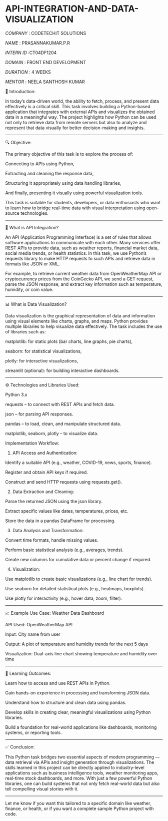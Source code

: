 # API-INTEGRATION-AND-DATA-VISUALIZATION

*COMPANY* : CODETECHIT SOLUTIONS

*NAME* : PRASANNAKUMAR.P.R

*INTERN ID* :CT04DF1204

*DOMAIN* : FRONT END DEVELOPMENT

*DURATION* : 4 WEEKS

*MENTOR* : NEELA SANTHOSH KUMAR

📄 Introduction:

In today’s data-driven world, the ability to fetch, process, and present data effectively is a critical skill. This task involves building a Python-based application that integrates with external APIs and visualizes the obtained data in a meaningful way. The project highlights how Python can be used not only to retrieve data from remote servers but also to analyze and represent that data visually for better decision-making and insights.


---

🔍 Objective:

The primary objective of this task is to explore the process of:

Connecting to APIs using Python,

Extracting and cleaning the response data,

Structuring it appropriately using data handling libraries,

And finally, presenting it visually using powerful visualization tools.


This task is suitable for students, developers, or data enthusiasts who want to learn how to bridge real-time data with visual interpretation using open-source technologies.


---

🔗 What is API Integration?

An API (Application Programming Interface) is a set of rules that allows software applications to communicate with each other. Many services offer REST APIs to provide data, such as weather reports, financial market data, social media trends, or health statistics. In this task, we use Python’s requests library to make HTTP requests to such APIs and retrieve data in formats like JSON or XML.

For example, to retrieve current weather data from OpenWeatherMap API or cryptocurrency prices from the CoinGecko API, we send a GET request, parse the JSON response, and extract key information such as temperature, humidity, or coin value.


---

📊 What is Data Visualization?

Data visualization is the graphical representation of data and information using visual elements like charts, graphs, and maps. Python provides multiple libraries to help visualize data effectively. The task includes the use of libraries such as:

matplotlib: for static plots (bar charts, line graphs, pie charts),

seaborn: for statistical visualizations,

plotly: for interactive visualizations,

streamlit (optional): for building interactive dashboards.



---

⚙️ Technologies and Libraries Used:

Python 3.x

requests – to connect with REST APIs and fetch data.

json – for parsing API responses.

pandas – to load, clean, and manipulate structured data.

matplotlib, seaborn, plotly – to visualize data.

 Implementation Workflow:

1. API Access and Authentication:

Identify a suitable API (e.g., weather, COVID-19, news, sports, finance).

Register and obtain API keys if required.

Construct and send HTTP requests using requests.get().



2. Data Extraction and Cleaning:

Parse the returned JSON using the json library.

Extract specific values like dates, temperatures, prices, etc.

Store the data in a pandas DataFrame for processing.



3. Data Analysis and Transformation:

Convert time formats, handle missing values.

Perform basic statistical analysis (e.g., averages, trends).

Create new columns for cumulative data or percent change if required.



4. Visualization:

Use matplotlib to create basic visualizations (e.g., line chart for trends).

Use seaborn for detailed statistical plots (e.g., heatmaps, boxplots).

Use plotly for interactivity (e.g., hover data, zoom, filter).





---

📈 Example Use Case: Weather Data Dashboard

API Used: OpenWeatherMap API

Input: City name from user

Output: A plot of temperature and humidity trends for the next 5 days

Visualization: Dual-axis line chart showing temperature and humidity over time



---

🎯 Learning Outcomes:

Learn how to access and use REST APIs in Python.

Gain hands-on experience in processing and transforming JSON data.

Understand how to structure and clean data using pandas.

Develop skills in creating clear, meaningful visualizations using Python libraries.

Build a foundation for real-world applications like dashboards, monitoring systems, or reporting tools.



---

✅ Conclusion:

This Python task bridges two essential aspects of modern programming — data retrieval via APIs and insight generation through visualizations. The skills learned in this project can be directly applied to industry-level applications such as business intelligence tools, weather monitoring apps, real-time stock dashboards, and more. With just a few powerful Python libraries, one can build systems that not only fetch real-world data but also tell compelling visual stories with it.


---

Let me know if you want this tailored to a specific domain like weather, finance, or health, or if you want a complete sample Python project with code.
